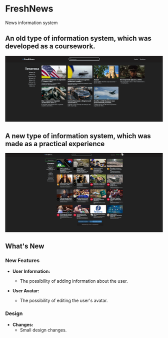 # FreshNews

News information system

## An old type of information system, which was developed as a coursework.
![Screenshot](docs/images/preview-old.png)

## A new type of information system, which was made as a practical experience
![Screenshot](docs/images/preview.png)

## What's New

### New Features

- **User Information:**
  - The possibility of adding information about the user.

- **User Avatar:**
  - The possibility of editing the user's avatar.

### Design

- **Changes:**
  - Small design changes.


